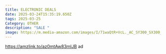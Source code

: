 ```yaml
---
title: ELECTRONIC DEALS
date: 2025-03-24T15:35:19.650Z
tags: 2025-03-25
Category: OTHER
description: "SALE "
image: https://m.media-amazon.com/images/I/71waQtR+VcL._AC_SY300_SX300_.jpg
---
```

https://amzlink.to/az0mtAw83mIJB   ad